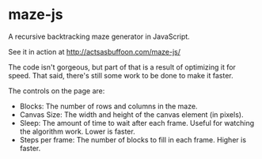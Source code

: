 maze-js
=======

A recursive backtracking maze generator in JavaScript.

See it in action at http://actsasbuffoon.com/maze-js/

The code isn't gorgeous, but part of that is a result of optimizing it for speed. That said, there's still some work to be done to make it faster.

The controls on the page are:

* Blocks: The number of rows and columns in the maze.
* Canvas Size: The width and height of the canvas element (in pixels).
* Sleep: The amount of time to wait after each frame. Useful for watching the algorithm work. Lower is faster.
* Steps per frame: The number of blocks to fill in each frame. Higher is faster.
